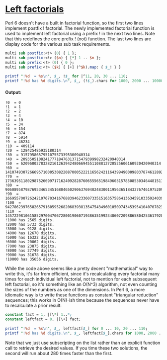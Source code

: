 [1]: https://rosettacode.org/wiki/Left_factorials

# [Left factorials][1]

Perl 6 doesn't have a built in factorial function, so the first two lines implement postfix&#160;! factorial.
The newly implemented factorial function is used to implement left factorial using a prefix&#160;! in the next two lines.
Note that this redefines the core prefix&#160;! (not) function.
The last two lines are display code for the various sub task requirements.

```perl
multi sub postfix:<!> (0) { 1 };
multi sub postfix:<!> ($n) { [*] 1 .. $n };
multi sub prefix:<!> (0) { 0 };
multi sub prefix:<!> ($k) { [+] (^$k).map: { $_! } }
 
printf "!%d  = %s\n", $_, !$_ for |^11, 20, 30 ... 110;
printf "!%d has %d digits.\n", $_, (!$_).chars for 1000, 2000 ... 10000;
```

#### Output:
```
!0  = 0
!1  = 1
!2  = 2
!3  = 4
!4  = 10
!5  = 34
!6  = 154
!7  = 874
!8  = 5914
!9  = 46234
!10  = 409114
!20  = 128425485935180314
!30  = 9157958657951075573395300940314
!40  = 20935051082417771847631371547939998232420940314
!50  = 620960027832821612639424806694551108812720525606160920420940314
!60  = 141074930726669571000530822087000522211656242116439949000980378746128920420940314
!70  = 173639511802987526699717162409282876065556519849603157850853034644815111221599509216528920420940314
!80  = 906089587987695346534516804650290637694024830011956365184327674619752094289696314882008531991840922336528920420940314
!90  = 16695570072624210767034167688394623360733515163575864136345910335924039962404869510225723072235842668787507993136908442336528920420940314
!100  = 942786239765826579160595268206839381354754349601050974345395410407078230249590414458830117442618180732911203520208889371641659121356556442336528920420940314
!110  = 145722981061585297004706728001906071948635199234860720988658042536179281328615541936083296163475394237524337422204397431927131629058103519228197429698252556442336528920420940314
!1000 has 2565 digits.
!2000 has 5733 digits.
!3000 has 9128 digits.
!4000 has 12670 digits.
!5000 has 16322 digits.
!6000 has 20062 digits.
!7000 has 23875 digits.
!8000 has 27749 digits.
!9000 has 31678 digits.
!10000 has 35656 digits.
```


While the code above seems like a pretty decent "mathematical" way to write this,
it's far from efficient, since it's recalculating every factorial many times for each individual left factorial, not to mention for each subsequent left factorial, so it's something like an O(N^3) algorithm, not even counting the sizes of the numbers as one of the dimensions.
In Perl 6, a more idiomatic way is to write these functions as constant "triangular reduction" sequences; this works in O(N)-ish time because the sequences never have to recalculate a prior result:

```perl
constant fact = 1, |[\*] 1..*;
constant leftfact = 0, |[\+] fact;
 
printf "!%d  = %s\n", $_, leftfact[$_] for 0 ... 10, 20 ... 110;
printf "!%d has %d digits.\n", $_, leftfact[$_].chars for 1000, 2000 ... 10000;
```


Note that we just use subscripting on the list rather than an explicit function call to retrieve the desired values. If you time these two solutions, the second will run about 280 times faster than the first.